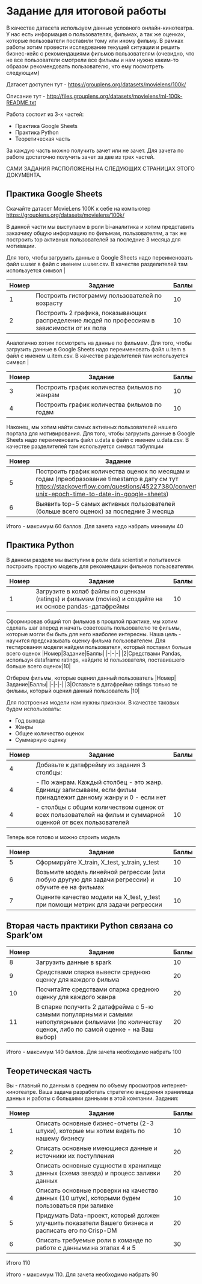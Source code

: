 # Задание для итоговой работы
В качестве датасета используем данные условного онлайн-кинотеатра. У нас есть информация о пользователях, фильмах, а так же оценках, которые пользователи поставили тому или иному фильму.
В рамках работы хотим провести исследование текущей ситуации и решить бизнес-кейс с рекомендациями фильмов пользователям (очевидно, что не все пользователи смотрели все фильмы и нам нужно каким-то образом рекомендовать пользователю, что ему посмотреть следующим)

Датасет доступен тут - https://grouplens.org/datasets/movielens/100k/

Описание тут - http://files.grouplens.org/datasets/movielens/ml-100k-README.txt

Работа состоит из 3-х частей:
- Практика Google Sheets
- Практика Python
- Теоретическая часть

За каждую часть можно получить зачет или не зачет. Для зачета по работе достаточно получить зачет за две из трех частей. 

САМИ ЗАДАНИЯ РАСПОЛОЖЕНЫ НА СЛЕДУЮЩИХ СТРАНИЦАХ ЭТОГО ДОКУМЕНТА.

## Практика Google Sheets
Скачайте датасет MovieLens 100K к себе на компьютер
https://grouplens.org/datasets/movielens/100k/

В данной части мы выступаем в роли bi-аналитика и хотим представить заказчику общую информацию по фильмам, пользователям, а так же построить top активных пользователей за последние 3 месяца для мотивации.

Для того, чтобы загрузить данные в Google Sheets надо переименовать файл u.user в файл с именем u.user.csv. В качестве разделителей там используется символ |

|Номер|Задание|Баллы|
|-|-|-|
|1|Построить гистограмму пользователей по возрасту|10|
|2|Построить 2 графика, показывающих распределение людей по профессиям в зависимости от их пола|10|

Аналогично хотим посмотреть на данные по фильмам. Для того, чтобы загрузить данные в Google Sheets надо переименовать файл u.item в файл с именем u.item.csv. В качестве разделителей там используется символ |

|Номер|Задание|Баллы|
|-|-|-|
|3|Построить график количества фильмов по жанрам|10|
|4|Построить график количества фильмов по годам|10|

Наконец, мы хотим найти самых активных пользователей нашего портала для мотивирования. Для того, чтобы загрузить данные в Google Sheets надо переименовать файл u.data в файл с именем u.data.csv. В качестве разделителей там используется символ табуляции

|Номер|Задание|Баллы|
|-|-|-|
|5|Построить график количества оценок по месяцам и годам (преобразование timestamp в дату см тут https://stackoverflow.com/questions/45227380/convert-unix-epoch-time-to-date-in-google-sheets)|10|
|6|Выявить top-5 самых активных пользователей (больше всего оценок) за последние 3 месяца|10|



Итого - максимум 60 баллов. Для зачета надо набрать минимум 40

## Практика Python
В данном разделе мы выступим в роли data scientist и попытаемся построить простую модель для рекомендации фильмов пользователям.

|Номер|Задание|Баллы|
|-|-|-|
|1|Загрузите в колаб файлы по оценкам (ratings) и фильмам (movies) и создайте на их основе pandas-датафреймы|10|

Сформировав общий топ фильмов в прошлой практике, мы хотим сделать шаг вперед и начать советовать пользователю те фильмы, которые могли бы быть для него наиболее интересны. Наша цель - научится предсказывать оценку фильма пользователем. Для тестирования модели найдем пользователя, который поставил больше всего оценок
|Номер|Задание|Баллы|
|-|-|-|
|2|Средствами Pandas, используя dataframe ratings, найдите id пользователя, поставившего больше всего оценок|10|

Отберем фильмы, которые оценил данный пользователь
|Номер|Задание|Баллы|
|-|-|-|
|3|Оставьте в датафрейме ratings только те фильмы, который оценил данный пользователь |10|

Для построения модели нам нужны признаки. В качестве таковых будем использовать:
- Год выхода
- Жанры
- Общее количество оценок
- Суммарную оценку

|Номер|Задание|Баллы|
|-|-|-|
|4|Добавьте к датафрейму из задания 3 столбцы:
|4| - По жанрам. Каждый столбец - это жанр. Единицу записываем, если фильм принадлежит данному жанру и 0 - если нет
|4|  - столбцы с общим количеством оценок от всех пользователей на фильм и суммарной оценкой от всех пользователей|10|


Теперь все готово и можно строить модель

|Номер|Задание|Баллы|
|-|-|-|
|5|Сформируйте X_train, X_test, y_train, y_test|10|
|6|Возьмите модель линейной регрессии (или любую другую для задачи регрессии)  и обучите ее на фильмах|10|
|7|Оцените качество модели на X_test, y_test при помощи метрик для задачи регрессии|10|


## Вторая часть практики Python связана со Spark’ом
|Номер|Задание|Баллы|
|-|-|-|
|8|Загрузить данные в spark|10|
|9|Средствами спарка вывести среднюю оценку для каждого фильма|20|
|10|Посчитайте средствами спарка среднюю оценку для каждого жанра|20|
|11|В спарке получить 2 датафрейма с 5-ю самыми популярными и самыми непопулярными фильмами (по количеству оценок, либо по самой оценке - на Ваш выбор)|20|


Итого - максимум 140 баллов. Для зачета необходимо набрать 100



## Теоретическая часть
Вы - главный по данным в среднем по объему просмотров интернет-кинотеатре. Ваша задача разработать стратегию внедрения хранилища данных и работы с большими данными в этой компании. Задания:


|Номер|Задание|Баллы|
|-|-|-|
|1|Описать основные бизнес-отчеты (2-3 штуки), которые мы хотим видеть по нашему бизнесу|10|
|2|Описать основные имеющиеся данные и источники их поступления|20|
|3|Описать основные сущности в хранилище данных (схема звезда) и процесс заливки данных|20|
|4|Описать основные проверки на качество данных (10 штук), которыми будем пользоваться при заливке|10|
|5|Придумать Data-проект, который должен улучшить показатели Вашего бизнеса и расписать его по Crisp-DM|20|
|6|Описать требуемые роли в команде по работе с данными на этапах 4 и 5|30|

Итого
110



Итого - максимум 110. Для зачета необходимо набрать 90
